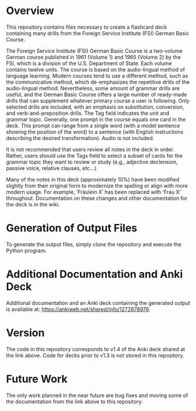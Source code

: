 # Overview

This repository contains files necessary to create a flashcard deck
containing many drills from the Foreign Service Institute (FSI) German
Basic Course.

The Foreign Service Institute (FSI) German Basic Course is a two-volume
German course published in 1961 (Volume 1) and 1965 (Volume 2) by the FSI,
which is a division of the U.S. Department of State. Each volume contains
twelve units. The course is based on the audio-lingual method of language
learning. Modern courses tend to use a different method, such as the
communicative method, which de-emphasizes the repetitive drills of the
audio-lingual method. Nevertheless, some amount of grammar drills are
useful, and the German Basic Course offers a large number of ready-made
drills that can supplement whatever primary course a user is following.
Only selected drills are included, with an emphasis on substitution,
conversion, and verb-and-preposition drills. The Tag field indicates the
unit and grammar topic. Generally, one prompt in the course equals one
card in the deck. This prompt can range from a single word (with a model
sentence showing the position of the word) to a sentence (with English
instructions describing the desired transformation). Audio is not included. 

It is not recommended that users review all notes in the deck in order.
Rather, users should use the Tags field to select a subset of cards for the
grammar topic they want to review or study (e.g., adjective declension,
passive voice, relative clauses, etc...).

Many of the notes in this deck (approximately 10%) have been modified
slightly from their original form to modernize the spelling or align with
more modern usage. For example, ‘Fräulein X’ has been replaced with ‘Frau X’
throughout. Documentation on these changes and other documentation for the
deck is in the wiki.

# Generation of Output Files

To generate the output files, simply clone the repository and execute the
Python program.

# Additional Documentation and Anki Deck

Additional documentation and an Anki deck containing the generated output
is available at: https://ankiweb.net/shared/info/1272878976.

# Version

The code in this repository corresponds to v1.4 of the Anki deck shared
at the link above. Code for decks prior to v1.3 is not stored in this
repository.

# Future Work

The only work planned in the near future are bug fixes and moving some of
the documentation from the link above to this repository.
